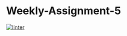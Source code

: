 # Weekly-Assignment-5
 [![linter](https://github.com/Aidan-Lalonde-Novales/Weekly-Assignment-5/workflows/linter/badge.svg)](https://github.com/marketplace/actions/super-linter)
